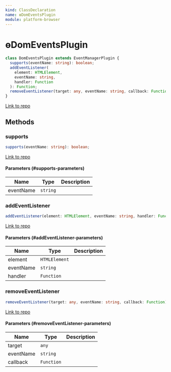 ```yaml
---
kind: ClassDeclaration
name: ɵDomEventsPlugin
module: platform-browser
---
```


# ɵDomEventsPlugin

```ts
class DomEventsPlugin extends EventManagerPlugin {
  supports(eventName: string): boolean;
  addEventListener(
    element: HTMLElement,
    eventName: string,
    handler: Function
  ): Function;
  removeEventListener(target: any, eventName: string, callback: Function): void;
}
```

[Link to repo](https://github.com/timdeschryver/angular/blob/master/packages/platform-browser/src/dom/events/dom_events.ts#L14-L34)

## Methods

### supports

```ts
supports(eventName: string): boolean;
```

[Link to repo](https://github.com/timdeschryver/angular/blob/master/packages/platform-browser/src/dom/events/dom_events.ts#L22-L24)

#### Parameters (#supports-parameters)

| Name      | Type     | Description |
| --------- | -------- | ----------- |
| eventName | `string` |             |

### addEventListener

```ts
addEventListener(element: HTMLElement, eventName: string, handler: Function): Function;
```

[Link to repo](https://github.com/timdeschryver/angular/blob/master/packages/platform-browser/src/dom/events/dom_events.ts#L26-L29)

#### Parameters (#addEventListener-parameters)

| Name      | Type          | Description |
| --------- | ------------- | ----------- |
| element   | `HTMLElement` |             |
| eventName | `string`      |             |
| handler   | `Function`    |             |

### removeEventListener

```ts
removeEventListener(target: any, eventName: string, callback: Function): void;
```

[Link to repo](https://github.com/timdeschryver/angular/blob/master/packages/platform-browser/src/dom/events/dom_events.ts#L31-L33)

#### Parameters (#removeEventListener-parameters)

| Name      | Type       | Description |
| --------- | ---------- | ----------- |
| target    | `any`      |             |
| eventName | `string`   |             |
| callback  | `Function` |             |
